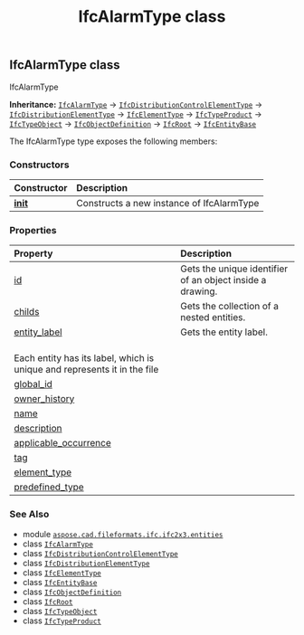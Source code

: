 ﻿---
title: IfcAlarmType class
second_title: Aspose.CAD for Python via .NET API References
description: 
type: docs
weight: 100
url: /python-net/aspose.cad.fileformats.ifc.ifc2x3.entities/ifcalarmtype/
is_root: false
---

## IfcAlarmType class

IfcAlarmType



**Inheritance:** [`IfcAlarmType`](/cad/python-net/aspose.cad.fileformats.ifc.ifc2x3.entities/ifcalarmtype) → 
[`IfcDistributionControlElementType`](/cad/python-net/aspose.cad.fileformats.ifc.ifc2x3.entities/ifcdistributioncontrolelementtype) → 
[`IfcDistributionElementType`](/cad/python-net/aspose.cad.fileformats.ifc.ifc2x3.entities/ifcdistributionelementtype) → 
[`IfcElementType`](/cad/python-net/aspose.cad.fileformats.ifc.ifc2x3.entities/ifcelementtype) → 
[`IfcTypeProduct`](/cad/python-net/aspose.cad.fileformats.ifc.ifc2x3.entities/ifctypeproduct) → 
[`IfcTypeObject`](/cad/python-net/aspose.cad.fileformats.ifc.ifc2x3.entities/ifctypeobject) → 
[`IfcObjectDefinition`](/cad/python-net/aspose.cad.fileformats.ifc.ifc2x3.entities/ifcobjectdefinition) → 
[`IfcRoot`](/cad/python-net/aspose.cad.fileformats.ifc.ifc2x3.entities/ifcroot) → 
[`IfcEntityBase`](/cad/python-net/aspose.cad.fileformats.ifc/ifcentitybase)



The IfcAlarmType type exposes the following members:

### Constructors
| Constructor | Description |
| :- | :- |
| [__init__](/cad/python-net/aspose.cad.fileformats.ifc.ifc2x3.entities/ifcalarmtype/__init__/#) | Constructs a new instance of IfcAlarmType |


### Properties
| Property | Description |
| :- | :- |
| [id](/cad/python-net/aspose.cad.fileformats.ifc.ifc2x3.entities/ifcalarmtype/id) | Gets the unique identifier of an object inside a drawing. |
| [childs](/cad/python-net/aspose.cad.fileformats.ifc.ifc2x3.entities/ifcalarmtype/childs) | Gets the collection of a nested entities. |
| [entity_label](/cad/python-net/aspose.cad.fileformats.ifc.ifc2x3.entities/ifcalarmtype/entity_label) | Gets the entity label.<br/>Each entity has its label, which is unique and represents it in the file |
| [global_id](/cad/python-net/aspose.cad.fileformats.ifc.ifc2x3.entities/ifcalarmtype/global_id) |  |
| [owner_history](/cad/python-net/aspose.cad.fileformats.ifc.ifc2x3.entities/ifcalarmtype/owner_history) |  |
| [name](/cad/python-net/aspose.cad.fileformats.ifc.ifc2x3.entities/ifcalarmtype/name) |  |
| [description](/cad/python-net/aspose.cad.fileformats.ifc.ifc2x3.entities/ifcalarmtype/description) |  |
| [applicable_occurrence](/cad/python-net/aspose.cad.fileformats.ifc.ifc2x3.entities/ifcalarmtype/applicable_occurrence) |  |
| [tag](/cad/python-net/aspose.cad.fileformats.ifc.ifc2x3.entities/ifcalarmtype/tag) |  |
| [element_type](/cad/python-net/aspose.cad.fileformats.ifc.ifc2x3.entities/ifcalarmtype/element_type) |  |
| [predefined_type](/cad/python-net/aspose.cad.fileformats.ifc.ifc2x3.entities/ifcalarmtype/predefined_type) |  |



### See Also
* module [`aspose.cad.fileformats.ifc.ifc2x3.entities`](..)
* class [`IfcAlarmType`](/cad/python-net/aspose.cad.fileformats.ifc.ifc2x3.entities/ifcalarmtype)
* class [`IfcDistributionControlElementType`](/cad/python-net/aspose.cad.fileformats.ifc.ifc2x3.entities/ifcdistributioncontrolelementtype)
* class [`IfcDistributionElementType`](/cad/python-net/aspose.cad.fileformats.ifc.ifc2x3.entities/ifcdistributionelementtype)
* class [`IfcElementType`](/cad/python-net/aspose.cad.fileformats.ifc.ifc2x3.entities/ifcelementtype)
* class [`IfcEntityBase`](/cad/python-net/aspose.cad.fileformats.ifc/ifcentitybase)
* class [`IfcObjectDefinition`](/cad/python-net/aspose.cad.fileformats.ifc.ifc2x3.entities/ifcobjectdefinition)
* class [`IfcRoot`](/cad/python-net/aspose.cad.fileformats.ifc.ifc2x3.entities/ifcroot)
* class [`IfcTypeObject`](/cad/python-net/aspose.cad.fileformats.ifc.ifc2x3.entities/ifctypeobject)
* class [`IfcTypeProduct`](/cad/python-net/aspose.cad.fileformats.ifc.ifc2x3.entities/ifctypeproduct)
